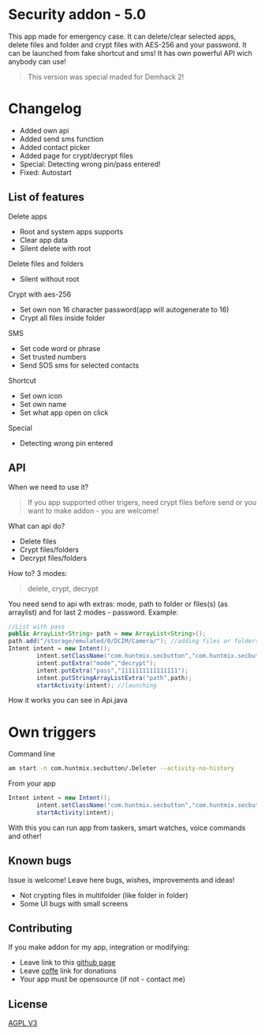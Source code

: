 # Security addon - 5.0

This app made for emergency case. It can delete/clear selected apps, delete files and folder and crypt files with AES-256 and your password. It can be launched from fake shortcut and sms! It has own powerful API wich anybody can use!
> This version was special maded for Demhack 2!
# Changelog
- Added own api
- Added send sms function
- Added contact picker
- Added page for crypt/decrypt files
- Special: Detecting wrong pin/pass entered!
- Fixed: Autostart
## List of features



 Delete apps
- Root and system apps supports
- Clear app data
- Silent delete with root

Delete files and folders
- Silent without root

Crypt with aes-256
- Set own non 16 character password(app will autogenerate to 16)
- Crypt all files inside folder

SMS
- Set code word or phrase
- Set trusted numbers
- Send SOS sms for selected contacts

Shortcut
- Set own icon
- Set own name
- Set what app open on click

Special
- Detecting wrong pin entered

## API
When we need to use it?
> If you app supported other trigers, need crypt files before send or you want to make addon - you are welcome!

What can api do?
- Delete files
- Crypt files/folders
- Decrypt files/folders

How to?
3 modes:
> delete, crypt, decrypt

You need send to api wth extras:  mode, path to folder or files(s) (as arraylist) and for last 2 modes - password.
Example:
``` Java
//List with pass
public ArrayList<String> path = new ArrayList<String>();
path.add("/storage/emulated/0/DCIM/Camera/"); //adding files or folders
Intent intent = new Intent();
        intent.setClassName("com.huntmix.secbutton","com.huntmix.secbutton.ApiCall");
        intent.putExtra("mode","decrypt");
        intent.putExtra("pass","1111111111111111");
        intent.putStringArrayListExtra("path",path);
        startActivity(intent); //launching
```
How it works you can see in Api.java
# Own triggers
Command line

``` Bash
am start -n com.huntmix.secbutton/.Deleter --activity-no-history
```
From your app
``` Java
Intent intent = new Intent();
        intent.setClassName("com.huntmix.secbutton","com.huntmix.secbutton.Deleter");
        startActivity(intent);
```
With this you can run app from taskers, smart watches, voice commands and other!
## Known bugs
Issue is welcome! Leave here bugs, wishes, improvements and ideas!
* Not crypting files in multifolder (like folder in folder)
* Some UI bugs with small screens
## Contributing
If you make addon for my app, integration or modifying:
* Leave link to this [github page](https://github.com/huntmix/securityaddon) 
* Leave [coffe](https://huntmix.ru/rekv.html) link for donations
* Your app must be opensource (if not - contact me)


## License
[AGPL V3](https://www.gnu.org/licenses/agpl-3.0.ru.html)
